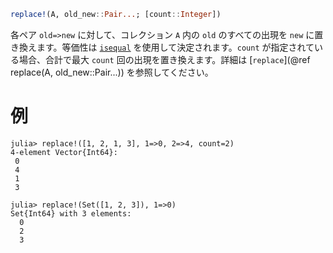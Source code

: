 ```julia
replace!(A, old_new::Pair...; [count::Integer])
```

各ペア `old=>new` に対して、コレクション `A` 内の `old` のすべての出現を `new` に置き換えます。等価性は [`isequal`](@ref) を使用して決定されます。`count` が指定されている場合、合計で最大 `count` 回の出現を置き換えます。詳細は [`replace`](@ref replace(A, old_new::Pair...)) を参照してください。

# 例

```jldoctest
julia> replace!([1, 2, 1, 3], 1=>0, 2=>4, count=2)
4-element Vector{Int64}:
 0
 4
 1
 3

julia> replace!(Set([1, 2, 3]), 1=>0)
Set{Int64} with 3 elements:
  0
  2
  3
```
